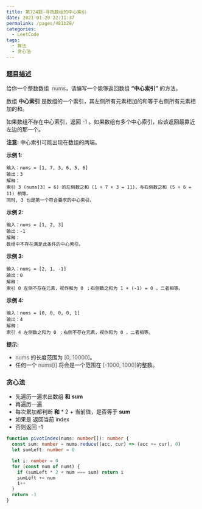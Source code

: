 ```yaml
---
title: 第724题-寻找数组的中心索引
date: 2021-01-29 22:11:37
permalink: /pages/481b28/
categories:
  - LeetCode
tags:
  - 算法
  - 贪心法
---
```


### [题目描述](https://leetcode-cn.com/problems/find-pivot-index/)

给你一个整数数组  <font style="background: #eee; color: #666;">nums</font>，请编写一个能够返回数组 **“中心索引”** 的方法。

数组 **中心索引** 是数组的一个索引，其左侧所有元素相加的和等于右侧所有元素相加的和。

如果数组不存在中心索引，返回 <font style="background: #eee; color: #666;">-1</font> 。如果数组有多个中心索引，应该返回最靠近左边的那一个。

**注意:** 中心索引可能出现在数组的两端。

<!-- more -->

**示例 1:**

```
输入：nums = [1, 7, 3, 6, 5, 6]
输出：3
解释：
索引 3 (nums[3] = 6) 的左侧数之和 (1 + 7 + 3 = 11)，与右侧数之和 (5 + 6 = 11) 相等。
同时, 3 也是第一个符合要求的中心索引。
```

**示例 2:**

```
输入：nums = [1, 2, 3]
输出：-1
解释：
数组中不存在满足此条件的中心索引。
```

**示例 3:**

```
输入：nums = [2, 1, -1]
输出：0
解释：
索引 0 左侧不存在元素，视作和为 0 ；右侧数之和为 1 + (-1) = 0 ，二者相等。
```

**示例 4:**

```
输入：nums = [0, 0, 0, 0, 1]
输出：4
解释：
索引 4 左侧数之和为 0 ；右侧不存在元素，视作和为 0 ，二者相等。
```

**提示:**

- <font style="background: #eee; color: #666;">nums</font> 的长度范围为 <font style="background: #eee; color: #666;">[0, 10000]</font>。
- 任何一个 <font style="background: #eee; color: #666;">nums[i]</font> 将会是一个范围在 <font style="background: #eee; color: #666;">[-1000, 1000]</font>的整数。

### 贪心法

- 先遍历一遍求出数组 **和** **sum**
- 再遍历一遍
- 每次累加都判断 **和** \* 2 + 当前值，是否等于 **sum**
- 如果是 返回当前 index
- 否则返回 -1

```TypeScript
function pivotIndex(nums: number[]): number {
  const sum: number = nums.reduce((acc, cur) => (acc += cur), 0)
  let sumLeft: number = 0

  let i: number = 0
  for (const num of nums) {
    if (sumLeft * 2 + num === sum) return i
    sumLeft += num
    i++
  }
  return -1
}
```

